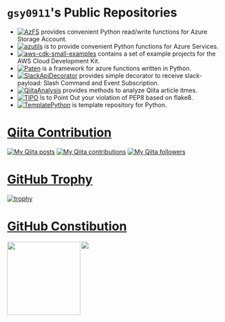 # `gsy0911`'s Public Repositories

* [![AzFS](https://img.shields.io/badge/Python-AzFS-brightgreen.svg?logo=microsoft-azure&style=flat)](https://github.com/gsy0911/azfs) provides convenient Python read/write functions for Azure Storage Account.
* [![azutils](https://img.shields.io/badge/Python-azutils-brightgreen.svg?logo=microsoft-azure&style=flat)](https://github.com/gsy0911/azutils) is to provide convenient Python functions for Azure Services.
* [![aws-cdk-small-examples](https://img.shields.io/badge/Python-aws_cdk_small_examples-brightgreen.svg?logo=amazon-aws&style=flat)](https://github.com/gsy0911/aws-cdk-small-examples) contains a set of example projects for the AWS Cloud Development Kit.
* [![Paten](https://img.shields.io/badge/Python-Paten-brightgreen.svg?logo=azure-functions&style=flat)](https://github.com/gsy0911/paten) is a framework for azure functions written in Python.
* [![SlackApiDecorator](https://img.shields.io/badge/Python-SlackApiDecorator-brightgreen.svg?logo=slack&style=flat)](https://github.com/gsy0911/slack-api-decorator) provides simple decorator to receive slack-payload: Slash Command and Event Subscription.
* [![QiitaAnalysis](https://img.shields.io/badge/Python-QiitaAnalysis-brightgreen.svg?logo=Python&style=flat)](https://github.com/gsy0911/qiita_analysis) provides methods to analyze Qiita article itmes.
* [![TIPO](https://img.shields.io/badge/Python-TIPO-brightgreen.svg?logo=Python&style=flat)](https://github.com/gsy0911/tipo) Is to Point Out your violation of PEP8 based on flake8.
* [![TemplatePython](https://img.shields.io/badge/Python-TemplatePython-lightgray.svg?logo=Python&style=flat)](https://github.com/gsy0911/template-python) is template repository for Python.


# [Qiita Contribution](https://qiita.com/mikkame/items/f2c60d9caf8a8e38ec50)

[![My Qiita posts](https://qiita-badge.apiapi.app/s/gsy0911/posts.svg)](http://qiita.com/gsy0911) [![My Qiita contributions](https://qiita-badge.apiapi.app/s/gsy0911/contributions.svg)](http://qiita.com/gsy0911) [![My Qiita followers](https://qiita-badge.apiapi.app/s/gsy0911/followers.svg)](http://qiita.com/gsy0911)

# [GitHub Trophy](https://github.com/ryo-ma/github-profile-trophy)

[![trophy](https://github-profile-trophy.vercel.app/?username=gsy0911)](https://github.com/ryo-ma/github-profile-trophy)


# [GitHub Constibution](https://qiita.com/zizi4n5/items/f8076cb25bbf64a9bc1c)

<a href="https://github.com/anuraghazra/github-readme-stats">
  <img height="170"align="left" src="https://github-readme-stats.vercel.app/api?username=gsy0911&count_private=true" />
</a>
<a href="https://github.com/anuraghazra/github-readme-stats">
  <img align="left" src="https://github-readme-stats.vercel.app/api/top-langs/?username=gsy0911&layout=compact" />
</a>
